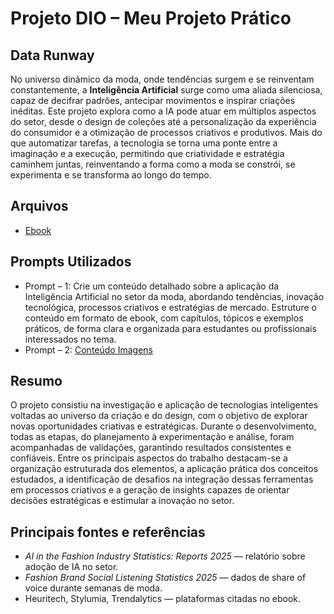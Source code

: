 # Projeto DIO – Meu Projeto Prático

## Data Runway
No universo dinâmico da moda, onde tendências surgem e se reinventam constantemente, a **Inteligência Artificial** surge como uma aliada silenciosa, capaz de decifrar padrões, antecipar movimentos e inspirar criações inéditas. Este projeto explora como a IA pode atuar em múltiplos aspectos do setor, desde o design de coleções até a personalização da experiência do consumidor e a otimização de processos criativos e produtivos. Mais do que automatizar tarefas, a tecnologia se torna uma ponte entre a imaginação e a execução, permitindo que criatividade e estratégia caminhem juntas, reinventando a forma como a moda se constrói, se experimenta e se transforma ao longo do tempo.

## Arquivos
- [Ebook](./data-runway.pdf)

## Prompts Utilizados
- Prompt – 1: Crie um conteúdo detalhado sobre a aplicação da Inteligência Artificial no setor da moda, abordando tendências, inovação tecnológica, processos criativos e estratégias de mercado. Estruture o conteúdo em formato de ebook, com capítulos, tópicos e exemplos práticos, de forma clara e organizada para estudantes ou profissionais interessados no tema.
- Prompt – 2: [Conteúdo Imagens](./prompts-images.pdf)

## Resumo 
O projeto consistiu na investigação e aplicação de tecnologias inteligentes voltadas ao universo da criação e do design, com o objetivo de explorar novas oportunidades criativas e estratégicas. Durante o desenvolvimento, todas as etapas, do planejamento à experimentação e análise, foram acompanhadas de validações, garantindo resultados consistentes e confiáveis. Entre os principais aspectos do trabalho destacam-se a organização estruturada dos elementos, a aplicação prática dos conceitos estudados, a identificação de desafios na integração dessas ferramentas em processos criativos e a geração de insights capazes de orientar decisões estratégicas e estimular a inovação no setor.

## Principais fontes e referências
- *AI in the Fashion Industry Statistics: Reports 2025* — relatório sobre adoção de IA no setor.  
- *Fashion Brand Social Listening Statistics 2025* — dados de share of voice durante semanas de moda.  
- Heuritech, Stylumia, Trendalytics — plataformas citadas no ebook.
